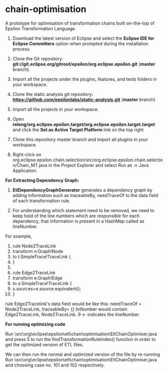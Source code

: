 # chain-optimisation
A prototype for optimisation of transformation chains built on-the-top of Epsilon Transformation Language.

1. Download the latest version of Eclipse and select the **Eclipse IDE for Eclipse Committers** option when prompted during the installation process.

2. Clone the Git repository: **git://git.eclipse.org/gitroot/epsilon/org.eclipse.epsilon.git** (**master** branch).

3. Import all the projects under the plugins, features, and tests folders in your workspace.

4. Clone the static analysis git repository: **https://github.com/epsilonlabs/static-analysis.git** (**master** branch)

5. Import all the projects in your workspace.

6. Open **releng/org.eclipse.epsilon.target/org.eclipse.epsilon.target.target** and click the **Set as Active Target Platform** link on the top right

7. Clone this repository master branch and import all plugins in your workspace.

8. Right-click on org.eclipse.epsilon.chain.selection/src/org.eclipse.epsilon.chain.selection/Chain_MT.java in the Project Explorer and select Run as → Java Application.


**For Extracting Dependency Graph:**

1. **EtlDependencyGraphGenerator** generates a dependency graph by adding information such as traceableBy, needTraceOf to the data field of each transformation rule.

2. For understanding which statement need to be removed, we need to keep hold of the line numbers which are responsible for each dependency, that information is present in a HashMap called as lineNumber.

For example,
1. rule Node2TraceLink
2.	transform n:Graph!Node
3.	to t:SimpleTrace!TraceLink {
4.	}
5. 
6. rule Edge2TraceLink
7. 	transform e:Graph!Edge
8.	  to s:SimpleTrace!TraceLink {
9.	  s.sources=e.source.equivalent();
10. }
 
 rule Edge2Tracelink's data field would be like this: needTraceOf = Node2TraceLink, traceableBy= {}
 linNumber would contain  
 Edge2TraceLink, Node2TraceLink.  9 <- indicates the lineNumber
 
 **For running optimizing code**
 
 Run \src\org\eclipse\epsilon\etl\chain\optimisation\EtlChainOptimiser.java and press 5 to run the findTransformationRuleIndex() function in order to get the optimized version of ETL files.
 
 We can then run the normal and optimized version of the file by re-running Run \src\org\eclipse\epsilon\etl\chain\optimisation\EtlChainOptimiser.java and choosing case no. 101 and 102 respectively.
  
